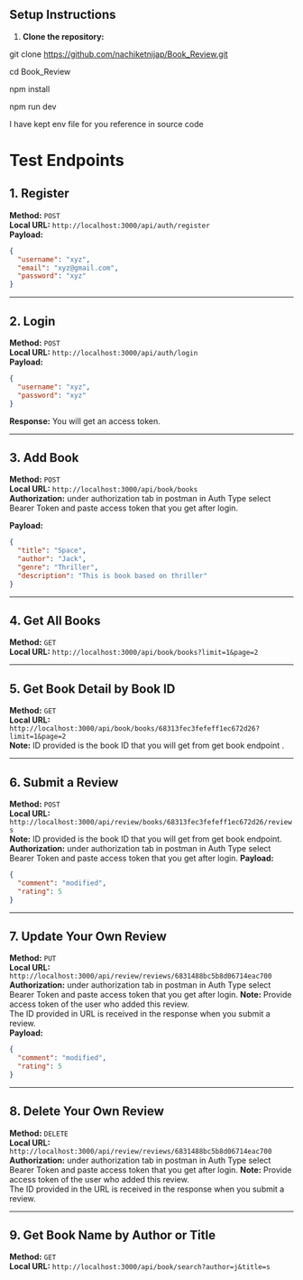 ##  Setup Instructions

1. **Clone the repository:**

git clone https://github.com/nachiketnijap/Book_Review.git

cd Book_Review

npm install 

npm run dev

I have kept env file for you reference in source code
# Test Endpoints

## 1. Register

**Method:** `POST`  
**Local URL:** `http://localhost:3000/api/auth/register`  
**Payload:**
```json
{
  "username": "xyz",
  "email": "xyz@gmail.com",
  "password": "xyz"
}
```

---

## 2. Login

**Method:** `POST`  
**Local URL:** `http://localhost:3000/api/auth/login`   
**Payload:**
```json
{
  "username": "xyz",
  "password": "xyz"
}
```

**Response:** You will get an access token.

---

##  3. Add Book

**Method:** `POST`  
**Local URL:** `http://localhost:3000/api/book/books`  
**Authorization:** under authorization tab in postman in Auth Type select Bearer Token and paste access token that you get after login.

**Payload:**
```json
{
  "title": "Space",
  "author": "Jack",
  "genre": "Thriller",
  "description": "This is book based on thriller"
}
```

---

##  4. Get All Books

**Method:** `GET`  
**Local URL:** `http://localhost:3000/api/book/books?limit=1&page=2`  

---

##  5. Get Book Detail by Book ID

**Method:** `GET`  
**Local URL:** `http://localhost:3000/api/book/books/68313fec3fefeff1ec672d26?limit=1&page=2`  
**Note:**  ID provided is the book ID  that you will get from get book endpoint .

---

##  6. Submit a Review

**Method:** `POST`  
**Local URL:** `http://localhost:3000/api/review/books/68313fec3fefeff1ec672d26/reviews`    
**Note:** ID provided is the book ID  that you will get from get book endpoint.
**Authorization:** under authorization tab in postman in Auth Type select Bearer Token and paste access token that you get after login.
**Payload:**
```json
{
  "comment": "modified",
  "rating": 5
}
```

---

##  7. Update Your Own Review

**Method:** `PUT`  
**Local URL:** `http://localhost:3000/api/review/reviews/6831488bc5b8d06714eac700`    
**Authorization:** under authorization tab in postman in Auth Type select Bearer Token and paste access token that you get after login. 
**Note:** Provide access token of the user who added this review.  
The ID provided in URL is received in the response when you submit a review.  
**Payload:**
```json
{
  "comment": "modified",
  "rating": 5
}
```

---

##  8. Delete Your Own Review

**Method:** `DELETE`  
**Local URL:** `http://localhost:3000/api/review/reviews/6831488bc5b8d06714eac700`    
**Authorization:** under authorization tab in postman in Auth Type select Bearer Token and paste access token that you get after login. 
**Note:** Provide access token of the user who added this review.  
The ID provided in the URL is received in the response when you submit a review.

---

##  9. Get Book Name by Author or Title

**Method:** `GET`  
**Local URL:** `http://localhost:3000/api/book/search?author=j&title=s`  







